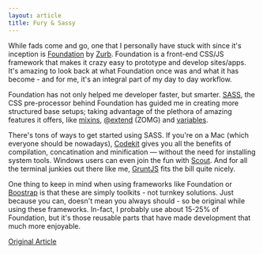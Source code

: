 ```yaml
---
layout: article
title: Fury & Sassy
---
```


While fads come and go, one that I personally have stuck with since it's inception is [Foundation](http://foundation.zurb.com) by [Zurb](http://zurb.com). Foundation is a front-end CSS/JS framework that makes it crazy easy to prototype and develop sites/apps. It's amazing to look back at what Foundation once was and what it has become - and for me, it's an integral part of my day to day workflow.

Foundation has not only helped me developer faster, but smarter. [SASS](http://sass-lang.com/), the CSS pre-processor behind Foundation has guided me in creating more structured base setups; taking advantage of the plethora of amazing features it offers, like [mixins](http://sass-lang.com/documentation/file.SASS_REFERENCE.html#mixins), [@extend](http://sass-lang.com/documentation/file.SASS_REFERENCE.html#extend) (ZOMG) and [variables](http://sass-lang.com/documentation/file.SASS_REFERENCE.html#variables_).

There's tons of ways to get started using SASS. If you're on a Mac (which everyone should be nowadays), [Codekit](http://incident57.com/codekit/) gives you all the benefits of compilation, concatination and minification &mdash; without the need for installing system tools. Windows users can even join the fun with [Scout](http://mhs.github.io/scout-app/). And for all the terminal junkies out there like me, [GruntJS](http://gruntjs.com) fits the bill quite nicely.

One thing to keep in mind when using frameworks like Foundation or [Boostrap](http://getbootstrap.com) is that these are simply toolkits - not turnkey solutions. Just because you can, doesn't mean you always should - so be original while using these frameworks. In-fact, I probably use about 15-25% of Foundation, but it's those reusable parts that have made development that much more enjoyable.

[Original Article](http://blog.blueion.com/2014/01/29/furry-sassy/)